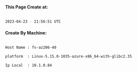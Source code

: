 
   
#### This Page Create at:

```bash

2023-04-23 - 21:56:51 UTC

```

#### Create By Machine:

```bash

Host Name : fv-az206-40

platform  : Linux-5.15.0-1035-azure-x86_64-with-glibc2.35

Ip Local  : 10.1.0.84

```

